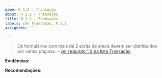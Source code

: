 ```yaml
---
name: R 1.2 - Transação
about: R 1.2 - Transação
title: R 1.2 - Transação
labels: chk Transação, R 1.2
assignees: ''

---
```


> Os formulários com mais de 2 ecrãs de altura devem ser distribuídos por várias páginas. 
> – [ver requisito 1.2 na lista Transação](https://amagovpt.github.io/kit-selo/checklists/checklist-transacao#n12)

**Evidências:**

 **Recomendações:**
